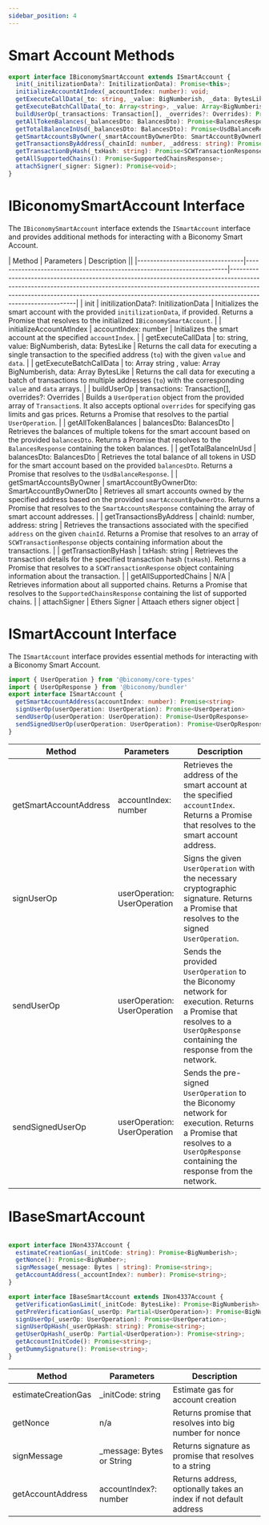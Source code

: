 ```yaml
---
sidebar_position: 4
---
```

# Smart Account Methods
``` typescript
export interface IBiconomySmartAccount extends ISmartAccount {
  init(_initilizationData?: InitilizationData): Promise<this>;
  initializeAccountAtIndex(_accountIndex: number): void;
  getExecuteCallData(_to: string, _value: BigNumberish, _data: BytesLike): string;
  getExecuteBatchCallData(_to: Array<string>, _value: Array<BigNumberish>, _data: Array<BytesLike>): string;
  buildUserOp(_transactions: Transaction[], _overrides?: Overrides): Promise<Partial<UserOperation>>;
  getAllTokenBalances(_balancesDto: BalancesDto): Promise<BalancesResponse>;
  getTotalBalanceInUsd(_balancesDto: BalancesDto): Promise<UsdBalanceResponse>;
  getSmartAccountsByOwner(_smartAccountByOwnerDto: SmartAccountByOwnerDto): Promise<SmartAccountsResponse>;
  getTransactionsByAddress(_chainId: number, _address: string): Promise<SCWTransactionResponse[]>;
  getTransactionByHash(_txHash: string): Promise<SCWTransactionResponse>;
  getAllSupportedChains(): Promise<SupportedChainsResponse>;
  attachSigner(_signer: Signer): Promise<void>;
}
```
# IBiconomySmartAccount Interface

The `IBiconomySmartAccount` interface extends the `ISmartAccount` interface and provides additional methods for interacting with a Biconomy Smart Account.

| Method                   | Parameters                   | Description                                                                                                                                                                 || 
|---------------------------------|------------------------------------------------------------------------|------------------------------------------------------------------------------------------------------------------------------------------------------------------------------------------------------------------------------------------------------------------------|
| init                            | initilizationData?: InitilizationData                                  | Initializes the smart account with the provided `initilizationData`, if provided. Returns a Promise that resolves to the initialized `IBiconomySmartAccount`.                                                                                                           |
| initializeAccountAtIndex        | accountIndex: number                                                   | Initializes the smart account at the specified `accountIndex`.                                                                                                                                                                                                         |
| getExecuteCallData              | to: string, value: BigNumberish, data: BytesLike                        | Returns the call data for executing a single transaction to the specified address (`to`) with the given `value` and `data`.                                                                                                                                               |
| getExecuteBatchCallData         | to: Array string , value: Array BigNumberish, data: Array BytesLike | Returns the call data for executing a batch of transactions to multiple addresses (`to`) with the corresponding `value` and `data` arrays.                                                                                                                            |
| buildUserOp                     | transactions: Transaction[], overrides?: Overrides                   | Builds a `UserOperation` object from the provided array of `Transaction`s. It also accepts optional `overrides` for specifying gas limits and gas prices. Returns a Promise that resolves to the partial `UserOperation`.                                              |
| getAllTokenBalances             | balancesDto: BalancesDto                                                | Retrieves the balances of multiple tokens for the smart account based on the provided `balancesDto`. Returns a Promise that resolves to the `BalancesResponse` containing the token balances.                                                                         |
| getTotalBalanceInUsd            | balancesDto: BalancesDto                                                | Retrieves the total balance of all tokens in USD for the smart account based on the provided `balancesDto`. Returns a Promise that resolves to the `UsdBalanceResponse`.                                                                                                |
| getSmartAccountsByOwner         | smartAccountByOwnerDto: SmartAccountByOwnerDto                         | Retrieves all smart accounts owned by the specified address based on the provided `smartAccountByOwnerDto`. Returns a Promise that resolves to the `SmartAccountsResponse` containing the array of smart account addresses.                                             |
| getTransactionsByAddress        | chainId: number, address: string                                       | Retrieves the transactions associated with the specified `address` on the given `chainId`. Returns a Promise that resolves to an array of `SCWTransactionResponse` objects containing information about the transactions.                                              |
| getTransactionByHash            | txHash: string                                                         | Retrieves the transaction details for the specified transaction hash (`txHash`). Returns a Promise that resolves to a `SCWTransactionResponse` object containing information about the transaction.                                                                    |
| getAllSupportedChains           | N/A                                                                    | Retrieves information about all supported chains. Returns a Promise that resolves to the `SupportedChainsResponse` containing the list of supported chains.                                                                                                           |
| attachSigner           | Ethers Signer                                                                    | Attaach ethers signer object                                                                                                         |




# ISmartAccount Interface
The `ISmartAccount` interface provides essential methods for interacting with a Biconomy Smart Account.
``` typescript
import { UserOperation } from '@biconomy/core-types'
import { UserOpResponse } from '@biconomy/bundler'
export interface ISmartAccount {
  getSmartAccountAddress(accountIndex: number): Promise<string>
  signUserOp(userOperation: UserOperation): Promise<UserOperation>
  sendUserOp(userOperation: UserOperation): Promise<UserOpResponse>
  sendSignedUserOp(userOperation: UserOperation): Promise<UserOpResponse>
}
```

| Method                   | Parameters                   | Description                                                                                                                                                                 |
|--------------------------|------------------------------|-----------------------------------------------------------------------------------------------------------------------------------------------------------------------------|
| getSmartAccountAddress   | accountIndex: number | Retrieves the address of the smart account at the specified `accountIndex`. Returns a Promise that resolves to the smart account address.                                |
| signUserOp               | userOperation: UserOperation | Signs the given `UserOperation` with the necessary cryptographic signature. Returns a Promise that resolves to the signed `UserOperation`.                                 |
| sendUserOp               | userOperation: UserOperation | Sends the provided `UserOperation` to the Biconomy network for execution. Returns a Promise that resolves to a `UserOpResponse` containing the response from the network. |
| sendSignedUserOp         | userOperation: UserOperation | Sends the pre-signed `UserOperation` to the Biconomy network for execution. Returns a Promise that resolves to a `UserOpResponse` containing the response from the network. |


# IBaseSmartAccount

```typescript

export interface INon4337Account {
  estimateCreationGas(_initCode: string): Promise<BigNumberish>;
  getNonce(): Promise<BigNumber>;
  signMessage(_message: Bytes | string): Promise<string>;
  getAccountAddress(_accountIndex?: number): Promise<string>;
}

export interface IBaseSmartAccount extends INon4337Account {
  getVerificationGasLimit(_initCode: BytesLike): Promise<BigNumberish>;
  getPreVerificationGas(_userOp: Partial<UserOperation>): Promise<BigNumberish>;
  signUserOp(_userOp: UserOperation): Promise<UserOperation>;
  signUserOpHash(_userOpHash: string): Promise<string>;
  getUserOpHash(_userOp: Partial<UserOperation>): Promise<string>;
  getAccountInitCode(): Promise<string>;
  getDummySignature(): Promise<string>;
}

```

| Method                   | Parameters                   | Description                                                                                                                                                                 |
|--------------------------|------------------------------|-----------------------------------------------------------------------------------------------------------------------------------------------------------------------------|
| estimateCreationGas   | _initCode: string | Estimate gas for account creation                       |
| getNonce               | n/a | Returns promise that resolves into big number for nonce                                |
| signMessage               | _message: Bytes or String | Returns signature as promise that resolves to a string |
| getAccountAddress         | accountIndex?: number | Returns address, optionally takes an index if not default address |